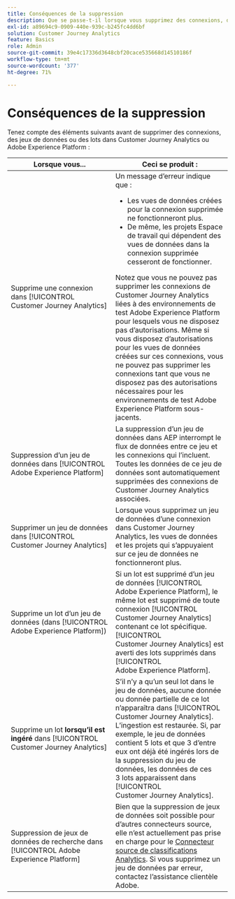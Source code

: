 ```yaml
---
title: Conséquences de la suppression
description: Que se passe-t-il lorsque vous supprimez des connexions, des jeux de données ou des lots dans Customer Journey Analytics ou Adobe Experience Platform ?
exl-id: a89694c9-0909-440e-939c-b245fc4dd6bf
solution: Customer Journey Analytics
feature: Basics
role: Admin
source-git-commit: 39e4c17336d3648cbf20cace535668d14510186f
workflow-type: tm+mt
source-wordcount: '377'
ht-degree: 71%

---
```


# Conséquences de la suppression

Tenez compte des éléments suivants avant de supprimer des connexions, des jeux de données ou des lots dans Customer Journey Analytics ou Adobe Experience Platform :

| Lorsque vous... | Ceci se produit : |
| --- | --- |
| Supprime une connexion dans [!UICONTROL Customer Journey Analytics] | Un message d’erreur indique que :<ul><li>Les vues de données créées pour la connexion supprimée ne fonctionneront plus.</li><li> De même, les projets Espace de travail qui dépendent des vues de données dans la connexion supprimée cesseront de fonctionner.</li></ul>Notez que vous ne pouvez pas supprimer les connexions de Customer Journey Analytics liées à des environnements de test Adobe Experience Platform pour lesquels vous ne disposez pas d’autorisations. Même si vous disposez d’autorisations pour les vues de données créées sur ces connexions, vous ne pouvez pas supprimer les connexions tant que vous ne disposez pas des autorisations nécessaires pour les environnements de test Adobe Experience Platform sous-jacents. |
| Suppression d’un jeu de données dans [!UICONTROL Adobe Experience Platform] | La suppression d’un jeu de données dans AEP interrompt le flux de données entre ce jeu et les connexions qui l’incluent. Toutes les données de ce jeu de données sont automatiquement supprimées des connexions de Customer Journey Analytics associées. |
| Supprimer un jeu de données dans [!UICONTROL Customer Journey Analytics] | Lorsque vous supprimez un jeu de données d’une connexion dans Customer Journey Analytics, les vues de données et les projets qui s’appuyaient sur ce jeu de données ne fonctionneront plus. |
| Supprime un lot dʼun jeu de données (dans [!UICONTROL Adobe Experience Platform]) | Si un lot est supprimé d’un jeu de données [!UICONTROL Adobe Experience Platform], le même lot est supprimé de toute connexion [!UICONTROL Customer Journey Analytics] contenant ce lot spécifique. [!UICONTROL Customer Journey Analytics] est averti des lots supprimés dans [!UICONTROL Adobe Experience Platform]. |
| Supprime un lot **lorsqu’il est ingéré** dans [!UICONTROL Customer Journey Analytics] | Sʼil n’y a qu’un seul lot dans le jeu de données, aucune donnée ou donnée partielle de ce lot nʼapparaîtra dans [!UICONTROL Customer Journey Analytics]. L’ingestion est restaurée. Si, par exemple, le jeu de données contient 5 lots et que 3 dʼentre eux ont déjà été ingérés lors de la suppression du jeu de données, les données de ces 3 lots apparaissent dans [!UICONTROL Customer Journey Analytics]. |
| Suppression de jeux de données de recherche dans [!UICONTROL Adobe Experience Platform] | Bien que la suppression de jeux de données soit possible pour dʼautres connecteurs source, elle nʼest actuellement pas prise en charge pour le [Connecteur source de classifications Analytics](https://experienceleague.adobe.com/docs/experience-platform/sources/ui-tutorials/create/adobe-applications/classifications.html?lang=fr). Si vous supprimez un jeu de données par erreur, contactez lʼassistance clientèle Adobe. |

